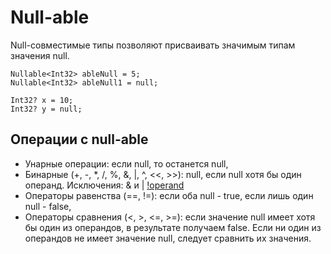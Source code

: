 # Null-able
Null-совместимые типы позволяют присваивать значимым типам значения null.
```
Nullable<Int32> ableNull = 5;
Nullable<Int32> ableNull1 = null;

Int32? x = 10;
Int32? y = null;
```
## Операции с null-able
- Унарные операции: если null, то останется null,
- Бинарные (+, -, \*, /, %, &, |, ^, <<, >>): null, если null хотя бы один операнд. Исключения: & и |
[!operand](./imgReadme/bin_ops_1.png)
- Операторы равенства (==, !=): если оба null - true, если лишь один null - false,
- Операторы сравнения (<, >, <=, >=): если значение null имеет хотя бы один из операндов, в результате получаем false. 
Если ни один из операндов не имеет значение null, следует сравнить их значения.
